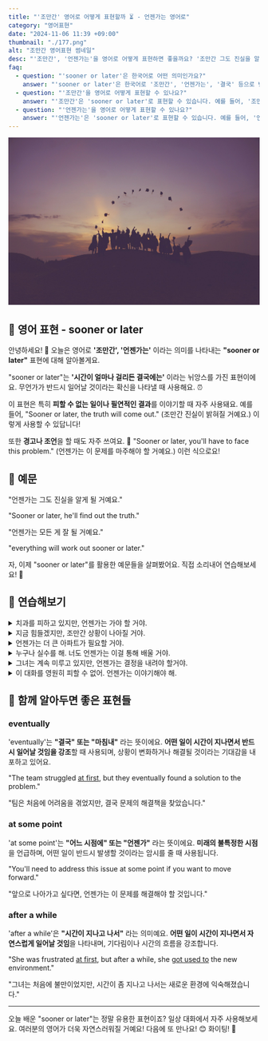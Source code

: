 ```yaml
---
title: "'조만간' 영어로 어떻게 표현할까 ⏳ - 언젠가는 영어로"
category: "영어표현"
date: "2024-11-06 11:39 +09:00"
thumbnail: "./177.png"
alt: "조만간 영어표현 썸네일"
desc: "'조만간', '언젠가는'을 영어로 어떻게 표현하면 좋을까요? '조만간 그도 진실을 알게 될 거예요.', '언젠가는 모든 게 잘 될 거예요.' 등을 영어로 표현하는 법을 배워봅시다. 다양한 예문을 통해서 연습하고 본인의 표현으로 만들어 보세요."
faq:
  - question: "'sooner or later'은 한국어로 어떤 의미인가요?"
    answer: "'sooner or later'은 한국어로 '조만간', '언젠가는', '결국' 등으로 번역될 수 있습니다. 어떤 일이 반드시 일어날 것이라는 의미를 내포하고 있습니다."
  - question: "'조만간'을 영어로 어떻게 표현할 수 있나요?"
    answer: "'조만간'은 'sooner or later'로 표현할 수 있습니다. 예를 들어, '조만간 이 문제가 해결될 거야'는 'This problem will be resolved sooner or later'로 말할 수 있습니다."
  - question: "'언젠가는'을 영어로 어떻게 표현할 수 있나요?"
    answer: "'언젠가는'은 'sooner or later'로 표현할 수 있습니다. 예를 들어, '언젠가는 우리가 다시 만날 거야'는 'We will meet again sooner or later'로 말할 수 있습니다."
---
```


![졸업하고 학사모를 던지는 사람들](./177-1.jpg)

## 🌟 영어 표현 - sooner or later

안녕하세요! 👋 오늘은 영어로 **'조만간', '언젠가는'** 이라는 의미를 나타내는 **"sooner or later"** 표현에 대해 알아볼게요.

"sooner or later"는 **'시간이 얼마나 걸리든 결국에는'** 이라는 뉘앙스를 가진 표현이에요. 무언가가 반드시 일어날 것이라는 확신을 나타낼 때 사용해요. ⏰

이 표현은 특히 **피할 수 없는 일이나 필연적인 결과**를 이야기할 때 자주 사용돼요. 예를 들어, "Sooner or later, the truth will come out." (조만간 진실이 밝혀질 거예요.) 이렇게 사용할 수 있답니다!

또한 **경고나 조언**을 할 때도 자주 쓰여요. 🤔 "Sooner or later, you'll have to face this problem." (언젠가는 이 문제를 마주해야 할 거예요.) 이런 식으로요!

<div 
  data-inline-banner="🎉 새해에는 스픽 AI와 함께 영어 공부하자" 
  data-inline-banner-subtext="설날 특별 할인으로 최대 70% 할인! (~2/3)" 
  data-inline-banner-link="https://app.usespeak.com/kr-ko/sale/kr-affiliate-special/?ref=engple-inline"
  data-inline-banner-caption="해당 링크를 통해 구매시 일정액의 수수료를 지급받습니다.">
</div>

## 📖 예문

"언젠가는 그도 진실을 알게 될 거예요."

"Sooner or later, he'll find out the truth."

"언젠가는 모든 게 잘 될 거예요."

"everything will work out sooner or later."

자, 이제 "sooner or later"를 활용한 예문들을 살펴봤어요. 직접 소리내어 연습해보세요! 🎯

## 💬 연습해보기

<details>
<summary>치과를 피하고 있지만, 언젠가는 가야 할 거야.</summary>
<span>I've been avoiding the dentist, but sooner or later I'll have to go.</span>
</details>

<details>
<summary>지금 힘들겠지만, 조만간 상황이 나아질 거야.</summary>
<span>I know it's <a href="/blog/in-english/183.tough/">tough</a> now, but things will get better sooner or later.</span>
</details>

<details>
<summary>언젠가는 더 큰 아파트가 필요할 거야.</summary>
<span>Sooner or later, we're gonna need a bigger apartment.</span>
</details>

<details>
<summary>누구나 실수를 해. 너도 언젠가는 이걸 통해 배울 거야.</summary>
<span>Everyone makes mistakes. You'll <a href="/blog/in-english/245.learn/">learn</a> from this one sooner or later.</span>
</details>

<details>
<summary>그녀는 계속 미루고 있지만, 언젠가는 결정을 내려야 할거야.</summary>
<span>She keeps putting it off, but sooner or later she'll have to make a decision.</span>
</details>

<details>
<summary>이 대화를 영원히 피할 수 없어. 언젠가는 이야기해야 해.</summary>
<span>We can't avoid the conversation forever. We'll have to talk about it sooner or later.</span>
</details>

## 🤝 함께 알아두면 좋은 표현들

### eventually

'eventually'는 **"결국" 또는 "마침내"** 라는 뜻이에요. **어떤 일이 시간이 지나면서 반드시 일어날 것임을 강조**할 때 사용되며, 상황이 변화하거나 해결될 것이라는 기대감을 내포하고 있어요.

"The team struggled [at first](/blog/in-english/184.at-first/), but they eventually found a solution to the problem."

"팀은 처음에 어려움을 겪었지만, 결국 문제의 해결책을 찾았습니다."

### at some point

'at some point'는 **"어느 시점에" 또는 "언젠가"** 라는 뜻이에요. **미래의 불특정한 시점**을 언급하며, 어떤 일이 반드시 발생할 것이라는 암시를 줄 때 사용됩니다.

"You'll need to address this issue at some point if you want to move forward."

"앞으로 나아가고 싶다면, 언젠가는 이 문제를 해결해야 할 것입니다."

### after a while

'after a while'은 **"시간이 지나고 나서"** 라는 의미예요. **어떤 일이 시간이 지나면서 자연스럽게 일어날 것임**을 나타내며, 기다림이나 시간의 흐름을 강조합니다.

"She was frustrated [at first](/blog/in-english/184.at-first/), but after a while, she [got used to](/blog/vocab-1/045.get-used-to/) the new environment."

"그녀는 처음에 불만이었지만, 시간이 좀 지나고 나서는 새로운 환경에 익숙해졌습니다."

---

오늘 배운 "sooner or later"는 정말 유용한 표현이죠? 일상 대화에서 자주 사용해보세요. 여러분의 영어가 더욱 자연스러워질 거예요! 다음에 또 만나요! 😊 화이팅! 💪
